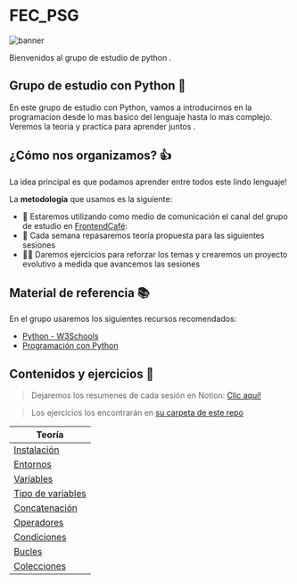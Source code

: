 # FEC_PSG

![banner](./assets/banner.png)

Bienvenidos al grupo de estudio de python .

## Grupo de estudio con Python 🐍

En este grupo de estudio con Python, vamos a introducirnos en la programacion desde lo mas basico del lenguaje hasta lo mas complejo. Veremos la teoria y practica para aprender juntos .


## ¿Cómo nos organizamos? 👍
La idea principal es que podamos aprender entre todos este lindo lenguaje!

La **metodología** que usamos es la siguiente:
- 📢 Estaremos utilizando como medio de comunicación el canal del grupo de estudio en  [FrontendCafé]:
- 💪 Cada semana repasaremos teoría propuesta para las siguientes sesiones
- 🏃‍♂️ Daremos ejercicios para reforzar los temas y crearemos un proyecto evolutivo a medida que avancemos las sesiones

## Material de referencia 📚
En el grupo usaremos los siguientes recursos recomendados:

- [Python - W3Schools](https://www.w3schools.com/python/default.asp)
- [Programación con Python](https://aprendeconalf.es/docencia/python/manual/)

## Contenidos y ejercicios 🐍

> Dejaremos los resumenes de cada sesión en Notion: [Clic aquí!](https://javodotpy.notion.site/javodotpy/PSG-Sessions-Resume-736b22175eea4043b3e35eb1bb2b39a6)

> Los ejercicios los encontrarán en [su carpeta de este repo](./ejercicios)

| Teoría |
|---|
| [Instalación] |
| [Entornos] |
| [Variables] |
| [Tipo de variables] |
| [Concatenación] |
| [Operadores] |
| [Condiciones] |
| [Bucles] |
| [Colecciones] |



[FrontendCafé]: https://discord.gg/frontendcafe
[Instalación]: ./teoria/instalacion.md
[Entornos]: ./teoria/entornos.md
[Variables]: ./teoria/variables.md
[Tipo de variables]: ./teoria/variables_type.md
[Concatenación]: ./teoria/concatenacion.md
[Operadores]: ./teoria/operadores.md
[Condiciones]: ./teoria/condiciones.md
[Bucles]: ./teoria/bucles.md
[Colecciones]: ./teoria/colecciones.md